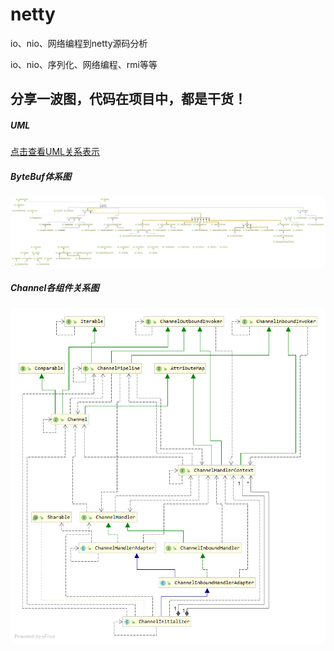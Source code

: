# netty
io、nio、网络编程到netty源码分析

io、nio、序列化、网络编程、rmi等等

## 分享一波图，代码在项目中，都是干货！  

##### UML
[点击查看UML关系表示](/src/main/resources/netty/UML关系.pdf)

##### ByteBuf体系图
![ByteBuf体系图](/src/main/resources/netty/AbstractByteBuf.png "这就是你想看的图")  

##### Channel各组件关系图
![Channel各组件关系图](/src/main/resources/netty/Channel组件关系图.png "这就是你想看的图")   
